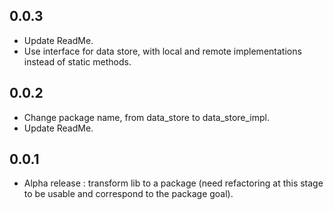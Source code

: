 ## 0.0.3

* Update ReadMe.
* Use interface for data store, with local and remote implementations instead of static methods.

## 0.0.2

* Change package name, from data_store to data_store_impl.
* Update ReadMe.

## 0.0.1

* Alpha release : transform lib to a package (need refactoring at this stage to be usable and correspond to the package goal).
